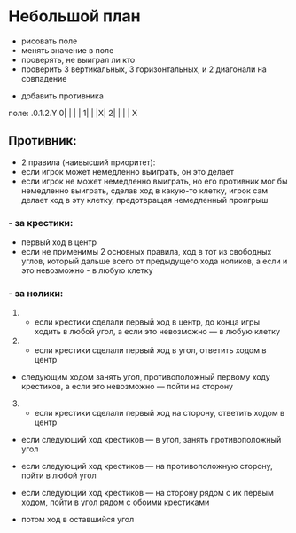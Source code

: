 # Небольшой план

+ рисовать поле
+ менять значение в поле
+ проверять, не выиграл ли кто
 + проверить 3 вертикальных, 3 горизонтальных, и 2 диагонали на совпадение
- добавить противника

поле:
 .0.1.2.Y
0| | | |
1| | |X|
2| | | |
X

## Противник:
+ 2 правила (наивысший приоритет):
 + если игрок может немедленно выиграть, он это делает
 + если игрок не может немедленно выиграть, но его противник
   мог бы немедленно выиграть, сделав ход в какую-то клетку,
   игрок сам делает ход в эту клетку, предотвращая
   немедленный проигрыш

### - за крестики:
 - первый ход в центр
 - если не применимы 2 основных правила, ход в тот из свободных
   углов, который дальше всего от предыдущего хода ноликов,
   а если и это невозможно - в любую клетку

### - за нолики:
 1. + если крестики сделали первый ход в центр, до конца игры ходить в любой угол, а если это невозможно — в любую клетку
 
 2. + если крестики сделали первый ход в угол, ответить ходом в центр
 
 + следующим ходом занять угол, противоположный первому ходу крестиков, а если это невозможно — пойти на сторону
 
 3. + если крестики сделали первый ход на сторону, ответить ходом в центр
 + если следующий ход крестиков — в угол, занять противоположный угол

 + если следующий ход крестиков — на противоположную сторону, пойти в любой угол

 + если следующий ход крестиков — на сторону рядом с их первым ходом, пойти в угол рядом с обоими крестиками
 + потом ход в оставшийся угол